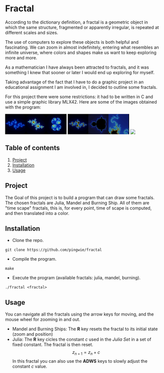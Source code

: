 # Fractal
According to the dictionary definition, a fractal is a geometric object in which the same structure, fragmented or apparently irregular, is repeated at different scales and sizes.

The use of computers to explore these objects is both helpful and fascinating. We can zoom in almost indefinitely, entering what resembles an infinite universe, where colors and shapes make us want to keep exploring more and more.

As a mathematician I have always been attracted to fractals, and it was something I knew that sooner or later I would end up exploring for myself.

Taking advantage of the fact that I have to do a graphic project in an educational assignment I am involved in, I decided to outline some fractals.

For this project there were some restrictions: it had to be written in C and use a simple graphic library <a name="https://github.com/codam-coding-college/MLX42">MLX42</a>.
Here are some of the images obtained with the program:

<img src="images/comb1.png" width="200">
<img src="images/comb2.png" width="200">
<img src="images/animac.gif" width="200">

## Table of contents
1. [Project](#project)
2. [Installation](#installation)
3. [Usage](#usage)

## Project <a name="project"></a>
The Goal of this project is to build a program that can draw some fractals. The chosen fractals are Julia, Mandel and Burning Ship. All of them are "time scape" fractals, this is, for every point, time of scape is computed, and then translated into a color.

## Installation <a name="installation"></a>
- Clone the repo.
```
git clone https://github.com/pingwie/fractal
```
- Compile the program.
```
make
```
- Execute the program (available fractals: julia, mandel, burning).
```
./fractal <fractal>
```
## Usage <a name="usage"></a>
You can navigate all the fractals using the arrow keys for moving, and the mouse wheel for zooming in and out.
- Mandel and Burning Ships:
The **R** key resets the fractal to its initial state (zoom and position)
- Julia:
The **R** key cicles the constant *c* used in the *Julia Set* in a set of fixed constant. The fractal is then reset.
$$z_{n+1} = z_{n} + c$$
In this fractal you can also use the **ADWS** keys to slowly adjust the constant *c* value.
